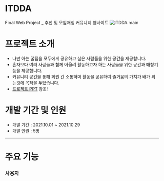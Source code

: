 # ITDDA
Final Web Project _ 추천 및 모임매칭 커뮤니티 웹사이트
![ITDDA main](https://user-images.githubusercontent.com/86604911/150346927-fc629d31-eb9e-44f8-b922-c6e6a6158aef.jpeg)


# 프로젝트 소개
- 나만 아는 꿀팁을 모두에게 공유하고 싶은 사람들을 위한 공간을 제공합니다.
- 혼자보다 여러 사람들과 함께 어울려 활동하고자 하는 사람들을 위한 공간과 매칭기능을 제공합니다.
- 커뮤니티 공간을 통해 회원 간 소통하며 활동을 공유하여 즐거움의 가치가 배가 되는것에 목적을 두었습니다. 
- [프로젝트 PPT](https://github.com/hanna0918/finalProject_ITDDA/blob/main/ITDDA_ppt.pdf) 참조!


# 개발 기간 및 인원
- 개발 기간 : 2021.10.01 ~ 2021.10.29
- 개발 인원 : 5명


---


# 주요 기능
### 사용자

### 
